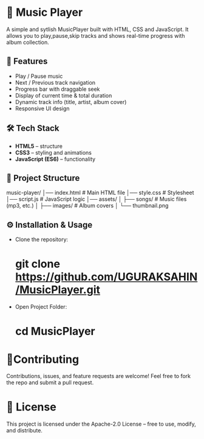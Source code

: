 # 🎵 Music Player

A simple and sytlish MusicPlayer built with HTML, CSS and JavaScript.
It allows you to play,pause,skip tracks and shows real-time progress with album collection.

## 🚀 Features

- Play / Pause music
- Next / Previous track navigation
- Progress bar with draggable seek
- Display of current time & total duration
- Dynamic track info (title, artist, album cover)
- Responsive UI design

## 🛠️ Tech Stack
- **HTML5** – structure
- **CSS3** – styling and animations
- **JavaScript (ES6)** – functionality

## 📂 Project Structure

music-player/
│── index.html # Main HTML file
│── style.css # Stylesheet
│── script.js # JavaScript logic
│── assets/
│ ├── songs/ # Music files (mp3, etc.)
│ ├── images/ # Album covers
│ └── thumbnail.png

## ⚙️ Installation & Usage

- Clone the repository:
   # git clone https://github.com/UGURAKSAHIN/MusicPlayer.git

- Open Project Folder:
  # cd MusicPlayer

# 🤝Contributing

Contributions, issues, and feature requests are welcome! Feel free to fork the repo and submit a pull request.

# 📜 License

This project is licensed under the Apache-2.0 License – free to use, modify, and distribute.
     

